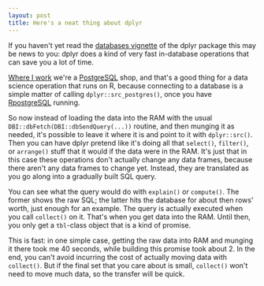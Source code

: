 ```yaml
---
layout: post
title: Here's a neat thing about dplyr
---
```


If you haven't yet read the [databases vignette](http://cran.r-project.org/web/packages/dplyr/vignettes/databases.html) of the dplyr package this may be news to you: dplyr does a kind of very fast in-database operations that can save you a lot of time.

[Where I work](http://www.windsorcircle.com/) we're a [PostgreSQL](http://www.postgresql.org/) shop, and that's a good thing for a data science operation that runs on R, because connecting to a database is a simple matter of calling `dplyr::src_postgres()`, once you have [RpostgreSQL](http://cran.r-project.org/web/packages/RPostgreSQL/index.html) running.

So now instead of loading the data into the RAM with the usual `DBI::dbFetch(DBI::dbSendQuery(...))` routine, and then munging it as needed, it's possible to leave it where it is and point to it with `dplyr::src()`. Then you can have dplyr pretend like it's doing all that `select()`, `filter()`, or `arrange()` stuff that it would if the data were in the RAM. It's just that in this case these operations don't actually change any data frames, because there aren't any data frames to change yet. Instead, they are translated as you go along into a gradually built SQL query. 

You can see what the query would do with `explain()` or `compute()`. The former shows the raw SQL; the latter hits the database for about then rows' worth, just enough for an example. The query is actually executed when you call `collect()` on it. That's when you get data into the RAM. Until then, you only get a `tbl`-class object that is a kind of promise.

This is fast: in one simple case, getting the raw data into RAM and munging it there took me 40 seconds, while building this promise took about 2. In the end, you can't avoid incurring the cost of actually moving data with `collect()`. But if the final set that you care about is small, `collect()` won't need to move much data, so the transfer will be quick.
  

